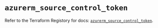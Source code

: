 # `azurerm_source_control_token`

Refer to the Terraform Registory for docs: [`azurerm_source_control_token`](https://registry.terraform.io/providers/hashicorp/azurerm/3.86.0/docs/resources/source_control_token).
